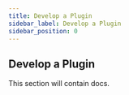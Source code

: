```yaml
---
title: Develop a Plugin
sidebar_label: Develop a Plugin
sidebar_position: 0
---
```


## Develop a Plugin

This section will contain docs.
